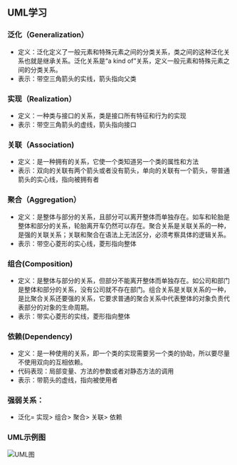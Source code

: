 ## UML学习
### 泛化（Generalization）
- 定义：泛化定义了一般元素和特殊元素之间的分类关系，类之间的这种泛化关系也就是继承关系。泛化关系是“a kind of”关系，定义一般元素和特殊元素之间的分类关系。
- 表示：带空三角箭头的实线，箭头指向父类

### 实现（Realization）
- 定义：一种类与接口的关系，类是接口所有特征和行为的实现
- 表示：带空三角箭头的虚线，箭头指向接口

### 关联（Association)
- 定义：是一种拥有的关系，它使一个类知道另一个类的属性和方法
- 表示：双向的关联有两个箭头或者没有箭头，单向的关联有一个箭头，带普通箭头的实心线，指向被拥有者

### 聚合（Aggregation）
- 定义：是整体与部分的关系，且部分可以离开整体而单独存在。如车和轮胎是整体和部分的关系，轮胎离开车仍然可以存在。聚合关系是关联关系的一种，是强的关联关系；关联和聚合在语法上无法区分，必须考察具体的逻辑关系。
- 表示：带空心菱形的实心线，菱形指向整体

### 组合(Composition)
- 定义：是整体与部分的关系，但部分不能离开整体而单独存在。如公司和部门是整体和部分的关系，没有公司就不存在部门。组合关系是关联关系的一种，是比聚合关系还要强的关系，它要求普通的聚合关系中代表整体的对象负责代表部分的对象的生命周期。
- 表示：带实心菱形的实线，菱形指向整体

### 依赖(Dependency)
- 定义：是一种使用的关系，即一个类的实现需要另一个类的协助，所以要尽量不使用双向的互相依赖。
- 代码表现：局部变量、方法的参数或者对静态方法的调用
- 表示：带箭头的虚线，指向被使用者

### 强弱关系：
- 泛化= 实现> 组合> 聚合> 关联> 依赖

### UML示例图
![UML图](https://wangyuchao.oss-cn-beijing.aliyuncs.com/blog/program/uml.jpg)
